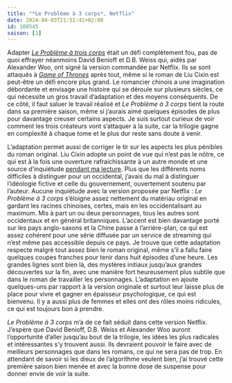 ```yaml
---
title: "*Le Problème à 3 corps*, Netflix"
date: 2024-04-03T21:51:41+02:00
id: 108545 
saison: [1]
---
```


Adapter [*Le Problème à trois corps*](https://voiretmanger.fr/probleme-trois-corps-liu/) était un défi complètement fou, pas de quoi effrayer néanmoins David Benioff et D.B. Weiss qui, aidés par Alexander Woo, ont signé la version commandée par Netflix. Ils se sont attaqués à [*Game of Thrones*](https://voiretmanger.fr/game-of-thrones-weiss-benioff-hbo/) après tout, même si le roman de Liu Cixin est peut-être un défi encore plus grand. Le romancier chinois a une imagination débordante et envisage une histoire qui se déroule sur plusieurs siècles, ce qui nécessite un gros travail d’adaptation et des moyens conséquents. De ce côté, il faut saluer le travail réalisé et *Le Problème à 3 corps* tient la route dans sa première saison, même si j’aurais aimé quelques épisodes de plus pour davantage creuser certains aspects. Je suis surtout curieux de voir comment les trois créateurs vont s’attaquer à la suite, car la trilogie gagne en complexité à chaque tome et le plus dur reste sans doute à venir.

L’adaptation permet aussi de corriger le tir sur les aspects les plus pénibles du roman original. Liu Cixin adopte un point de vue qui n’est pas le nôtre, ce qui est à la fois une ouverture rafraichissante à un autre monde et une source d’inquiétude [pendant ma lecture](https://voiretmanger.fr/probleme-trois-corps-liu/). Plus que les différents noms difficiles à distinguer pour un occidental, j’avais du mal à distinguer l’idéologie fictive et celle du gouvernement, ouvertement soutenu par l’auteur. Aucune inquiétude avec la version proposée par Netflix : *Le Problème à 3 corps* s’éloigne assez nettement du matériau original en gardant les racines chinoises, certes, mais en les occidentalisant au maximum. Mis à part un ou deux personnages, tous les autres sont occidentaux et en général britanniques. L’accent est bien davantage porté sur les pays anglo-saxons et la Chine passe à l’arrière-plan, ce qui est assez cohérent pour une série diffusée par un service de streaming qui n’est même pas accessible depuis ce pays. Je trouve que cette adaptation respecte malgré tout assez bien le roman original, même s’il a fallu faire quelques coupes franches pour tenir dans huit épisodes d’une heure. Les grandes lignes sont bien là, des mystères initiaux jusqu’aux grandes découvertes sur la fin, avec une manière fort heureusement plus subtile que dans le roman de travailler les personnages. L’adaptation en ajoute quelques-uns par rapport à la version originale et surtout leur laisse plus de place pour vivre et gagner en épaisseur psychologique, ce qui est bienvenu. Il y a aussi plus de femmes et elles ont des rôles moins ridicules, ce qui est toujours bon à prendre.

*Le Problème à 3 corps* m’a de ce fait séduit dans cette version Netflix. J’espère que David Benioff, D.B. Weiss et Alexander Woo auront l’opportunité d’aller jusqu’au bout de la trilogie, les idées les plus radicales et intéressantes s’y trouvent aussi. Ils devraient pouvoir le faire avec de meilleurs personnages que dans les romans, ce qui ne sera pas de trop. En attendant de savoir si les dieux de l’algorithme veulent bien, j’ai trouvé cette première saison bien menée et avec la bonne dose de suspense pour donner envie de voir la suite. 
